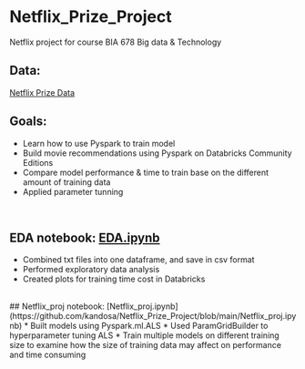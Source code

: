 # Netflix_Prize_Project

Netflix project for course BIA 678 Big data & Technology
<br>
## Data: 
[Netflix Prize Data](https://www.kaggle.com/datasets/netflix-inc/netflix-prize-data)
<br>
## Goals:
* Learn how to use Pyspark to train model
* Build movie recommendations using Pyspark on Databricks Community Editions
* Compare model performance & time to train base on the different amount of training data
* Applied parameter tunning

<br>

## EDA notebook: [EDA.ipynb](https://github.com/kandosa/Netflix_Prize_Project/blob/main/eda.ipynb)
* Combined txt files into one dataframe, and save in csv format
* Performed exploratory data analysis
* Created plots for training time cost in Databricks

<br>
## Netflix_proj notebook: [Netflix_proj.ipynb](https://github.com/kandosa/Netflix_Prize_Project/blob/main/Netflix_proj.ipynb)
* Built models using Pyspark.ml.ALS
* Used ParamGridBuilder to hyperparameter tuning ALS
* Train multiple models on different training size to examine how the size of training data may affect on performance and time consuming
